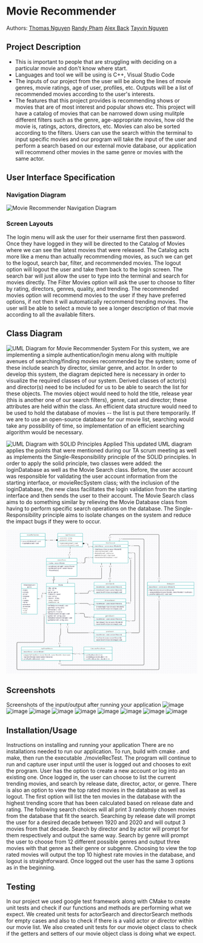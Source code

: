 # Movie Recommender
 
 Authors: [Thomas Nguyen](https://github.com/Xekuu) [Randy Pham](https://github.com/randypham037) [Alex Back](https://github.com/Abackq) [Tayvin Nguyen](https://github.com/TayvinN)

## Project Description

 * This is important to people that are struggling with deciding on a particular movie and don't know where start.
 * Languages and tool we will be using is C++, Visual Studio Code
 * The inputs of our project from the user will be along the lines of movie genres, movie ratings, age of user, profiles, etc. Outputs will be a list of recommended movies according to the user's interests.
 * The features that this project provides is recommending shows or movies that are of most interest and popular shows etc. This project will have a catalog of movies that can be narrowed down using mulitple different filters such as the genre, age-appropriate movies, how old the movie is, ratings, actors, directors, etc. Movies can also be sorted according to the filters. Users can use the search within the terminal to input specific movies and our program will take the input of the user and perform a search based on our external movie database, our application will recommend other movies in the same genre or movies with the same actor. 

## User Interface Specification

### Navigation Diagram
![Movie Recommender Navigation Diagram](Actual-Final-Navigation-Diagram.png)

### Screen Layouts
The login menu will ask the user for their username first then password. Once they have logged in they will be directed to the Catalog of Movies where we can see the latest movies that were released. The Catalog acts more like a menu than actually recommending movies, as such we can get to the logout, search bar, filter, and recommended movies. The logout option will logout the user and take them back to the login screen. The search bar will just allow the user to type into the terminal and search for movies directly. The Filter Movies option will ask the user to choose to filter by rating, directors, genres, quality, and trending. The recommended movies option will recommend movies to the user if they have preferred options, if not then it will automatically recommend trending movies. The user will be able to select a movie to see a longer description of that movie according to all the available filters.

## Class Diagram
![UML Diagram for Movie Recommender System](UML-Diagram.png)
For this system, we are implementing a simple authentication/login menu along with multiple avenues of searching/finding movies recommended by the system; some of these include search by director, similar genre, and actor. In order to develop this system, the diagram depicted here is necessary in order to visualize the required classes of our system. Derived classes of actor(s) and director(s) need to be included for us to be able to search the list for these objects. The movies object would need to hold the title, release year (this is another one of our search filters), genre, cast and director; these attributes are held within the class. An efficient data structure would need to be used to hold the database of movies -- the list is put there temporarily. If we are to use an open-source database for our movie list, searching would take any possibility of time, so implementation of an efficient searching algorithm would be necessary.

![UML Diagram with SOLID Principles Applied](UML-Diagram-SOLID.png)
This updated UML diagram applies the points that were mentioned during our TA scrum meeting as well as implements the Single-Responsibility principle of the SOLID principles. In order to apply the solid principle, two classes were added: the loginDatabase as well as the Movie Search class. Before, the user account was responsible for validating the user account information from the starting interface, or movieRecSystem class; with the inclusion of the loginDatabase, the new class facilitates the login validation from the starting interface and then sends the user to their account. The Movie Search class aims to do something similar by relieving the Movie Database class from having to perform specific search operations on the database. The Single-Responsibility principle aims to isolate changes on the system and reduce the impact bugs if they were to occur.

![UML Diagram for Final Deliverable](UML-Diagram-Final-Deliverable.png)
 
## Screenshots
Screenshots of the input/output after running your application
![image](https://github.com/cs100/final-project-tnguy031-rpham037-aback005-tnguy029/assets/147117355/4dee9ccb-df51-441e-88a5-de1b776c54cf)
![image](https://github.com/cs100/final-project-tnguy031-rpham037-aback005-tnguy029/assets/147117355/68fbcf71-ef9e-415d-b417-c81c3af4afb0)
![image](https://github.com/cs100/final-project-tnguy031-rpham037-aback005-tnguy029/assets/147117355/9139a5fe-88d6-4228-a7a3-a8d5ac59d40d)
![image](https://github.com/cs100/final-project-tnguy031-rpham037-aback005-tnguy029/assets/147117355/58d86200-52e8-4d89-9903-ba88c86fd136)
![image](https://github.com/cs100/final-project-tnguy031-rpham037-aback005-tnguy029/assets/147117355/29216ec7-6d9f-42fe-80f3-07a9d8e54aad)
![image](https://github.com/cs100/final-project-tnguy031-rpham037-aback005-tnguy029/assets/147117355/9a0989ad-f96a-4ca3-bd05-31e4099532e5)
![image](https://github.com/cs100/final-project-tnguy031-rpham037-aback005-tnguy029/assets/147117355/ce92a8c2-8be6-49d7-bb8c-6be39c940697)
![image](https://github.com/cs100/final-project-tnguy031-rpham037-aback005-tnguy029/assets/147117355/ea449cff-54a7-4419-904b-800ec02f3c21)
![image](https://github.com/cs100/final-project-tnguy031-rpham037-aback005-tnguy029/assets/147117355/18cd9c2c-0497-4f19-b134-ed5b9406fdd4)

## Installation/Usage
Instructions on installing and running your application
There are no installations needed to run our application. To run, build with cmake . and make, then run the executable ./movieRecTest. The program will continue to run and capture user input until the user is logged out and chooses to exit the program. User has the option to create a new account or log into an existing one. Once logged in, the user can choose to list the current trending movies, and search by release date, director, actor, or genre. There is also an option to view the top rated movies in the database as well as logout. The first option will list the ten movies in the database with the highest trending score that has been calculated based on release date and rating. The following search choices will all print 3 randomly chosen movies from the database that fit the search. Searching by release date will prompt the user for a desired decade between 1920 and 2020 and will output 3 movies from that decade. Search by director and by actor will prompt for them respectively and output the same way. Search by genre will prompt the user to choose from 12 different possible genres and output three movies with that genre as their genre or subgenre. Choosing to view the top rated movies will output the top 10 highest rate movies in the database, and logout is straightforward. Once logged out the user has the same 3 options as in the beginning.

## Testing
In our project we used google test framework along with CMake to create unit tests and check if our functions and methods are performing what we expect. We created unit tests for actorSearch and directorSearch methods for empty cases and also to check if there is a valid actor or director within our movie list. We also created unit tests for our movie object class to check if the getters and setters of our movie object class is doing what we expect.
 

